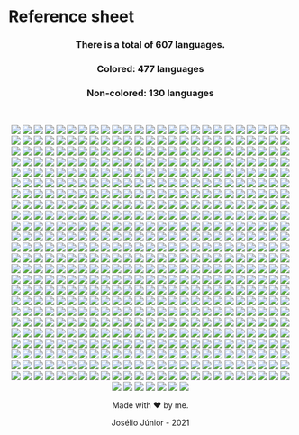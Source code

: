 # Reference sheet
<div align="center">

### **There is a total of 607 languages.**
### **Colored: 477 languages**
### **Non-colored: 130 languages**
<br>

![](../lang/1c-enterprise/rounded.svg)
![](../lang/4d/rounded.svg)
![](../lang/abap/rounded.svg)
![](../lang/abap-cds/rounded.svg)
![](../lang/abnf/rounded.svg)
![](../lang/ags-script/rounded.svg)
![](../lang/aidl/rounded.svg)
![](../lang/al/rounded.svg)
![](../lang/ampl/rounded.svg)
![](../lang/antlr/rounded.svg)
![](../lang/api-blueprint/rounded.svg)
![](../lang/apl/rounded.svg)
![](../lang/asl/rounded.svg)
![](../lang/asn.1/rounded.svg)
![](../lang/asp.net/rounded.svg)
![](../lang/ats/rounded.svg)
![](../lang/actionscript/rounded.svg)
![](../lang/ada/rounded.svg)
![](../lang/adobe-font-metrics/rounded.svg)
![](../lang/agda/rounded.svg)
![](../lang/alloy/rounded.svg)
![](../lang/alpine-abuild/rounded.svg)
![](../lang/altium-designer/rounded.svg)
![](../lang/angelscript/rounded.svg)
![](../lang/ant-build-system/rounded.svg)
![](../lang/apacheconf/rounded.svg)
![](../lang/apex/rounded.svg)
![](../lang/apollo-guidance-computer/rounded.svg)
![](../lang/applescript/rounded.svg)
![](../lang/arc/rounded.svg)
![](../lang/asciidoc/rounded.svg)
![](../lang/aspectj/rounded.svg)
![](../lang/assembly/rounded.svg)
![](../lang/astro/rounded.svg)
![](../lang/asymptote/rounded.svg)
![](../lang/augeas/rounded.svg)
![](../lang/autohotkey/rounded.svg)
![](../lang/autoit/rounded.svg)
![](../lang/avro-idl/rounded.svg)
![](../lang/awk/rounded.svg)
![](../lang/basic/rounded.svg)
![](../lang/ballerina/rounded.svg)
![](../lang/batchfile/rounded.svg)
![](../lang/beef/rounded.svg)
![](../lang/befunge/rounded.svg)
![](../lang/bibtex/rounded.svg)
![](../lang/bicep/rounded.svg)
![](../lang/bison/rounded.svg)
![](../lang/bitbake/rounded.svg)
![](../lang/blade/rounded.svg)
![](../lang/blitzbasic/rounded.svg)
![](../lang/blitzmax/rounded.svg)
![](../lang/bluespec/rounded.svg)
![](../lang/boo/rounded.svg)
![](../lang/boogie/rounded.svg)
![](../lang/brainfuck/rounded.svg)
![](../lang/brightscript/rounded.svg)
![](../lang/browserslist/rounded.svg)
![](../lang/c/rounded.svg)
![](../lang/c-sharp/rounded.svg)
![](../lang/c++/rounded.svg)
![](../lang/c-objdump/rounded.svg)
![](../lang/c2hs-haskell/rounded.svg)
![](../lang/cil/rounded.svg)
![](../lang/clips/rounded.svg)
![](../lang/cmake/rounded.svg)
![](../lang/cobol/rounded.svg)
![](../lang/codeowners/rounded.svg)
![](../lang/collada/rounded.svg)
![](../lang/cson/rounded.svg)
![](../lang/css/rounded.svg)
![](../lang/csv/rounded.svg)
![](../lang/cue/rounded.svg)
![](../lang/cweb/rounded.svg)
![](../lang/cabal-config/rounded.svg)
![](../lang/cap'n-proto/rounded.svg)
![](../lang/cartocss/rounded.svg)
![](../lang/ceylon/rounded.svg)
![](../lang/chapel/rounded.svg)
![](../lang/charity/rounded.svg)
![](../lang/chuck/rounded.svg)
![](../lang/cirru/rounded.svg)
![](../lang/clarion/rounded.svg)
![](../lang/classic-asp/rounded.svg)
![](../lang/clean/rounded.svg)
![](../lang/click/rounded.svg)
![](../lang/clojure/rounded.svg)
![](../lang/closure-templates/rounded.svg)
![](../lang/cloud-firestore-security-rules/rounded.svg)
![](../lang/conll-u/rounded.svg)
![](../lang/codeql/rounded.svg)
![](../lang/coffeescript/rounded.svg)
![](../lang/coldfusion/rounded.svg)
![](../lang/coldfusion-cfc/rounded.svg)
![](../lang/common-lisp/rounded.svg)
![](../lang/common-workflow-language/rounded.svg)
![](../lang/component-pascal/rounded.svg)
![](../lang/cool/rounded.svg)
![](../lang/coq/rounded.svg)
![](../lang/cpp-objdump/rounded.svg)
![](../lang/creole/rounded.svg)
![](../lang/crystal/rounded.svg)
![](../lang/csound/rounded.svg)
![](../lang/csound-document/rounded.svg)
![](../lang/csound-score/rounded.svg)
![](../lang/cuda/rounded.svg)
![](../lang/cue-sheet/rounded.svg)
![](../lang/cycript/rounded.svg)
![](../lang/cython/rounded.svg)
![](../lang/d/rounded.svg)
![](../lang/d-objdump/rounded.svg)
![](../lang/digital-command-language/rounded.svg)
![](../lang/dm/rounded.svg)
![](../lang/dns-zone/rounded.svg)
![](../lang/dtrace/rounded.svg)
![](../lang/dafny/rounded.svg)
![](../lang/darcs-patch/rounded.svg)
![](../lang/dart/rounded.svg)
![](../lang/dataweave/rounded.svg)
![](../lang/dhall/rounded.svg)
![](../lang/diff/rounded.svg)
![](../lang/directx-3d-file/rounded.svg)
![](../lang/dockerfile/rounded.svg)
![](../lang/dogescript/rounded.svg)
![](../lang/dylan/rounded.svg)
![](../lang/e/rounded.svg)
![](../lang/e-mail/rounded.svg)
![](../lang/ebnf/rounded.svg)
![](../lang/ecl/rounded.svg)
![](../lang/eclipse/rounded.svg)
![](../lang/ejs/rounded.svg)
![](../lang/eq/rounded.svg)
![](../lang/eagle/rounded.svg)
![](../lang/easybuild/rounded.svg)
![](../lang/ecere-projects/rounded.svg)
![](../lang/editorconfig/rounded.svg)
![](../lang/edje-data-collection/rounded.svg)
![](../lang/eiffel/rounded.svg)
![](../lang/elixir/rounded.svg)
![](../lang/elm/rounded.svg)
![](../lang/emacs-lisp/rounded.svg)
![](../lang/emberscript/rounded.svg)
![](../lang/erlang/rounded.svg)
![](../lang/f-sharp/rounded.svg)
![](../lang/f-asterisk/rounded.svg)
![](../lang/figlet-font/rounded.svg)
![](../lang/flux/rounded.svg)
![](../lang/factor/rounded.svg)
![](../lang/fancy/rounded.svg)
![](../lang/fantom/rounded.svg)
![](../lang/faust/rounded.svg)
![](../lang/fennel/rounded.svg)
![](../lang/filebench-wml/rounded.svg)
![](../lang/filterscript/rounded.svg)
![](../lang/fluent/rounded.svg)
![](../lang/formatted/rounded.svg)
![](../lang/forth/rounded.svg)
![](../lang/fortran/rounded.svg)
![](../lang/fortran-free-form/rounded.svg)
![](../lang/freebasic/rounded.svg)
![](../lang/freemarker/rounded.svg)
![](../lang/frege/rounded.svg)
![](../lang/futhark/rounded.svg)
![](../lang/g-code/rounded.svg)
![](../lang/gaml/rounded.svg)
![](../lang/gams/rounded.svg)
![](../lang/gap/rounded.svg)
![](../lang/gcc-machine-description/rounded.svg)
![](../lang/gdb/rounded.svg)
![](../lang/gdscript/rounded.svg)
![](../lang/gedcom/rounded.svg)
![](../lang/glsl/rounded.svg)
![](../lang/gn/rounded.svg)
![](../lang/game-maker-language/rounded.svg)
![](../lang/gemfile.lock/rounded.svg)
![](../lang/genie/rounded.svg)
![](../lang/genshi/rounded.svg)
![](../lang/gentoo-ebuild/rounded.svg)
![](../lang/gentoo-eclass/rounded.svg)
![](../lang/gerber-image/rounded.svg)
![](../lang/gettext-catalog/rounded.svg)
![](../lang/gherkin/rounded.svg)
![](../lang/git-attributes/rounded.svg)
![](../lang/git-config/rounded.svg)
![](../lang/glyph/rounded.svg)
![](../lang/glyph-bitmap-distribution-format/rounded.svg)
![](../lang/gnuplot/rounded.svg)
![](../lang/go/rounded.svg)
![](../lang/go-checksums/rounded.svg)
![](../lang/go-module/rounded.svg)
![](../lang/golo/rounded.svg)
![](../lang/gosu/rounded.svg)
![](../lang/grace/rounded.svg)
![](../lang/gradle/rounded.svg)
![](../lang/grammatical-framework/rounded.svg)
![](../lang/graph-modeling-language/rounded.svg)
![](../lang/graphql/rounded.svg)
![](../lang/graphviz-(dot)/rounded.svg)
![](../lang/groovy/rounded.svg)
![](../lang/groovy-server-pages/rounded.svg)
![](../lang/haproxy/rounded.svg)
![](../lang/hcl/rounded.svg)
![](../lang/hlsl/rounded.svg)
![](../lang/html/rounded.svg)
![](../lang/html+ecr/rounded.svg)
![](../lang/html+eex/rounded.svg)
![](../lang/html+erb/rounded.svg)
![](../lang/html+php/rounded.svg)
![](../lang/html+razor/rounded.svg)
![](../lang/http/rounded.svg)
![](../lang/hxml/rounded.svg)
![](../lang/hack/rounded.svg)
![](../lang/haml/rounded.svg)
![](../lang/handlebars/rounded.svg)
![](../lang/harbour/rounded.svg)
![](../lang/haskell/rounded.svg)
![](../lang/haxe/rounded.svg)
![](../lang/hiveql/rounded.svg)
![](../lang/holyc/rounded.svg)
![](../lang/hy/rounded.svg)
![](../lang/hyphy/rounded.svg)
![](../lang/idl/rounded.svg)
![](../lang/igor-pro/rounded.svg)
![](../lang/ini/rounded.svg)
![](../lang/irc-log/rounded.svg)
![](../lang/idris/rounded.svg)
![](../lang/ignore-list/rounded.svg)
![](../lang/imagej-macro/rounded.svg)
![](../lang/inform-7/rounded.svg)
![](../lang/inno-setup/rounded.svg)
![](../lang/io/rounded.svg)
![](../lang/ioke/rounded.svg)
![](../lang/isabelle/rounded.svg)
![](../lang/isabelle-root/rounded.svg)
![](../lang/j/rounded.svg)
![](../lang/jar-manifest/rounded.svg)
![](../lang/jflex/rounded.svg)
![](../lang/json/rounded.svg)
![](../lang/json-with-comments/rounded.svg)
![](../lang/json5/rounded.svg)
![](../lang/jsonld/rounded.svg)
![](../lang/jsoniq/rounded.svg)
![](../lang/jasmin/rounded.svg)
![](../lang/java/rounded.svg)
![](../lang/java-properties/rounded.svg)
![](../lang/java-server-pages/rounded.svg)
![](../lang/javascript/rounded.svg)
![](../lang/javascript+erb/rounded.svg)
![](../lang/jinja/rounded.svg)
![](../lang/jison/rounded.svg)
![](../lang/jison-lex/rounded.svg)
![](../lang/jolie/rounded.svg)
![](../lang/jsonnet/rounded.svg)
![](../lang/julia/rounded.svg)
![](../lang/jupyter-notebook/rounded.svg)
![](../lang/krl/rounded.svg)
![](../lang/kaitai-struct/rounded.svg)
![](../lang/kakounescript/rounded.svg)
![](../lang/kicad-layout/rounded.svg)
![](../lang/kicad-legacy-layout/rounded.svg)
![](../lang/kicad-schematic/rounded.svg)
![](../lang/kit/rounded.svg)
![](../lang/kotlin/rounded.svg)
![](../lang/kusto/rounded.svg)
![](../lang/lfe/rounded.svg)
![](../lang/llvm/rounded.svg)
![](../lang/lolcode/rounded.svg)
![](../lang/lsl/rounded.svg)
![](../lang/ltspice-symbol/rounded.svg)
![](../lang/labview/rounded.svg)
![](../lang/lark/rounded.svg)
![](../lang/lasso/rounded.svg)
![](../lang/latte/rounded.svg)
![](../lang/lean/rounded.svg)
![](../lang/less/rounded.svg)
![](../lang/lex/rounded.svg)
![](../lang/lilypond/rounded.svg)
![](../lang/limbo/rounded.svg)
![](../lang/linker-script/rounded.svg)
![](../lang/linux-kernel-module/rounded.svg)
![](../lang/liquid/rounded.svg)
![](../lang/literate-agda/rounded.svg)
![](../lang/literate-coffeescript/rounded.svg)
![](../lang/literate-haskell/rounded.svg)
![](../lang/livescript/rounded.svg)
![](../lang/logos/rounded.svg)
![](../lang/logtalk/rounded.svg)
![](../lang/lookml/rounded.svg)
![](../lang/loomscript/rounded.svg)
![](../lang/lua/rounded.svg)
![](../lang/m/rounded.svg)
![](../lang/m4/rounded.svg)
![](../lang/m4sugar/rounded.svg)
![](../lang/matlab/rounded.svg)
![](../lang/maxscript/rounded.svg)
![](../lang/mlir/rounded.svg)
![](../lang/mql4/rounded.svg)
![](../lang/mql5/rounded.svg)
![](../lang/mtml/rounded.svg)
![](../lang/muf/rounded.svg)
![](../lang/macaulay2/rounded.svg)
![](../lang/makefile/rounded.svg)
![](../lang/mako/rounded.svg)
![](../lang/markdown/rounded.svg)
![](../lang/marko/rounded.svg)
![](../lang/mask/rounded.svg)
![](../lang/mathematica/rounded.svg)
![](../lang/maven-pom/rounded.svg)
![](../lang/max/rounded.svg)
![](../lang/mercury/rounded.svg)
![](../lang/meson/rounded.svg)
![](../lang/metal/rounded.svg)
![](../lang/microsoft-developer-studio-project/rounded.svg)
![](../lang/microsoft-visual-studio-solution/rounded.svg)
![](../lang/minid/rounded.svg)
![](../lang/mirah/rounded.svg)
![](../lang/modelica/rounded.svg)
![](../lang/modula-2/rounded.svg)
![](../lang/modula-3/rounded.svg)
![](../lang/module-management-system/rounded.svg)
![](../lang/monkey/rounded.svg)
![](../lang/moocode/rounded.svg)
![](../lang/moonscript/rounded.svg)
![](../lang/motorola-68k-assembly/rounded.svg)
![](../lang/muse/rounded.svg)
![](../lang/mustache/rounded.svg)
![](../lang/myghty/rounded.svg)
![](../lang/nasl/rounded.svg)
![](../lang/ncl/rounded.svg)
![](../lang/neon/rounded.svg)
![](../lang/nl/rounded.svg)
![](../lang/npm-config/rounded.svg)
![](../lang/nsis/rounded.svg)
![](../lang/nwscript/rounded.svg)
![](../lang/nearley/rounded.svg)
![](../lang/nemerle/rounded.svg)
![](../lang/netlinx/rounded.svg)
![](../lang/netlinx+erb/rounded.svg)
![](../lang/netlogo/rounded.svg)
![](../lang/newlisp/rounded.svg)
![](../lang/nextflow/rounded.svg)
![](../lang/nginx/rounded.svg)
![](../lang/nim/rounded.svg)
![](../lang/ninja/rounded.svg)
![](../lang/nit/rounded.svg)
![](../lang/nix/rounded.svg)
![](../lang/nu/rounded.svg)
![](../lang/numpy/rounded.svg)
![](../lang/nunjucks/rounded.svg)
![](../lang/ocaml/rounded.svg)
![](../lang/objdump/rounded.svg)
![](../lang/object-data-instance-notation/rounded.svg)
![](../lang/objectscript/rounded.svg)
![](../lang/objective-c/rounded.svg)
![](../lang/objective-c++/rounded.svg)
![](../lang/objective-j/rounded.svg)
![](../lang/odin/rounded.svg)
![](../lang/omgrofl/rounded.svg)
![](../lang/opa/rounded.svg)
![](../lang/opal/rounded.svg)
![](../lang/open-policy-agent/rounded.svg)
![](../lang/opencl/rounded.svg)
![](../lang/openedge-abl/rounded.svg)
![](../lang/openqasm/rounded.svg)
![](../lang/openrc-runscript/rounded.svg)
![](../lang/openscad/rounded.svg)
![](../lang/openstep-property-list/rounded.svg)
![](../lang/opentype-feature-file/rounded.svg)
![](../lang/org/rounded.svg)
![](../lang/ox/rounded.svg)
![](../lang/oxygene/rounded.svg)
![](../lang/oz/rounded.svg)
![](../lang/p4/rounded.svg)
![](../lang/peg.js/rounded.svg)
![](../lang/php/rounded.svg)
![](../lang/plsql/rounded.svg)
![](../lang/plpgsql/rounded.svg)
![](../lang/pov-ray-sdl/rounded.svg)
![](../lang/pan/rounded.svg)
![](../lang/papyrus/rounded.svg)
![](../lang/parrot/rounded.svg)
![](../lang/parrot-assembly/rounded.svg)
![](../lang/parrot-internal-representation/rounded.svg)
![](../lang/pascal/rounded.svg)
![](../lang/pawn/rounded.svg)
![](../lang/pep8/rounded.svg)
![](../lang/perl/rounded.svg)
![](../lang/pic/rounded.svg)
![](../lang/pickle/rounded.svg)
![](../lang/picolisp/rounded.svg)
![](../lang/piglatin/rounded.svg)
![](../lang/pike/rounded.svg)
![](../lang/plantuml/rounded.svg)
![](../lang/pod/rounded.svg)
![](../lang/pod-6/rounded.svg)
![](../lang/pogoscript/rounded.svg)
![](../lang/pony/rounded.svg)
![](../lang/postcss/rounded.svg)
![](../lang/postscript/rounded.svg)
![](../lang/powerbuilder/rounded.svg)
![](../lang/powershell/rounded.svg)
![](../lang/prisma/rounded.svg)
![](../lang/processing/rounded.svg)
![](../lang/proguard/rounded.svg)
![](../lang/prolog/rounded.svg)
![](../lang/propeller-spin/rounded.svg)
![](../lang/protocol-buffer/rounded.svg)
![](../lang/public-key/rounded.svg)
![](../lang/pug/rounded.svg)
![](../lang/puppet/rounded.svg)
![](../lang/pure-data/rounded.svg)
![](../lang/purebasic/rounded.svg)
![](../lang/purescript/rounded.svg)
![](../lang/python/rounded.svg)
![](../lang/python-console/rounded.svg)
![](../lang/python-traceback/rounded.svg)
![](../lang/q-sharp/rounded.svg)
![](../lang/qml/rounded.svg)
![](../lang/qmake/rounded.svg)
![](../lang/qt-script/rounded.svg)
![](../lang/quake/rounded.svg)
![](../lang/r/rounded.svg)
![](../lang/raml/rounded.svg)
![](../lang/rdoc/rounded.svg)
![](../lang/realbasic/rounded.svg)
![](../lang/rexx/rounded.svg)
![](../lang/rmarkdown/rounded.svg)
![](../lang/rpc/rounded.svg)
![](../lang/rpm-spec/rounded.svg)
![](../lang/runoff/rounded.svg)
![](../lang/racket/rounded.svg)
![](../lang/ragel/rounded.svg)
![](../lang/raku/rounded.svg)
![](../lang/rascal/rounded.svg)
![](../lang/raw-token-data/rounded.svg)
![](../lang/rescript/rounded.svg)
![](../lang/readline-config/rounded.svg)
![](../lang/reason/rounded.svg)
![](../lang/rebol/rounded.svg)
![](../lang/record-jar/rounded.svg)
![](../lang/red/rounded.svg)
![](../lang/redcode/rounded.svg)
![](../lang/redirect-rules/rounded.svg)
![](../lang/regular-expression/rounded.svg)
![](../lang/ren'py/rounded.svg)
![](../lang/renderscript/rounded.svg)
![](../lang/rich-text-format/rounded.svg)
![](../lang/ring/rounded.svg)
![](../lang/riot/rounded.svg)
![](../lang/robotframework/rounded.svg)
![](../lang/roff/rounded.svg)
![](../lang/roff-manpage/rounded.svg)
![](../lang/rouge/rounded.svg)
![](../lang/ruby/rounded.svg)
![](../lang/rust/rounded.svg)
![](../lang/sas/rounded.svg)
![](../lang/scss/rounded.svg)
![](../lang/selinux-policy/rounded.svg)
![](../lang/smt/rounded.svg)
![](../lang/sparql/rounded.svg)
![](../lang/sqf/rounded.svg)
![](../lang/sql/rounded.svg)
![](../lang/sqlpl/rounded.svg)
![](../lang/srecode-template/rounded.svg)
![](../lang/ssh-config/rounded.svg)
![](../lang/ston/rounded.svg)
![](../lang/svg/rounded.svg)
![](../lang/swig/rounded.svg)
![](../lang/sage/rounded.svg)
![](../lang/saltstack/rounded.svg)
![](../lang/sass/rounded.svg)
![](../lang/scala/rounded.svg)
![](../lang/scaml/rounded.svg)
![](../lang/scheme/rounded.svg)
![](../lang/scilab/rounded.svg)
![](../lang/self/rounded.svg)
![](../lang/shaderlab/rounded.svg)
![](../lang/shell/rounded.svg)
![](../lang/shellsession/rounded.svg)
![](../lang/shen/rounded.svg)
![](../lang/sieve/rounded.svg)
![](../lang/singularity/rounded.svg)
![](../lang/slash/rounded.svg)
![](../lang/slice/rounded.svg)
![](../lang/slim/rounded.svg)
![](../lang/smpl/rounded.svg)
![](../lang/smali/rounded.svg)
![](../lang/smalltalk/rounded.svg)
![](../lang/smarty/rounded.svg)
![](../lang/solidity/rounded.svg)
![](../lang/soong/rounded.svg)
![](../lang/sourcepawn/rounded.svg)
![](../lang/spline-font-database/rounded.svg)
![](../lang/squirrel/rounded.svg)
![](../lang/stan/rounded.svg)
![](../lang/standard-ml/rounded.svg)
![](../lang/starlark/rounded.svg)
![](../lang/stata/rounded.svg)
![](../lang/stringtemplate/rounded.svg)
![](../lang/stylus/rounded.svg)
![](../lang/subrip-text/rounded.svg)
![](../lang/sugarss/rounded.svg)
![](../lang/supercollider/rounded.svg)
![](../lang/svelte/rounded.svg)
![](../lang/swift/rounded.svg)
![](../lang/systemverilog/rounded.svg)
![](../lang/ti-program/rounded.svg)
![](../lang/tla/rounded.svg)
![](../lang/toml/rounded.svg)
![](../lang/tsql/rounded.svg)
![](../lang/tsv/rounded.svg)
![](../lang/tsx/rounded.svg)
![](../lang/txl/rounded.svg)
![](../lang/tcl/rounded.svg)
![](../lang/tcsh/rounded.svg)
![](../lang/tex/rounded.svg)
![](../lang/tea/rounded.svg)
![](../lang/terra/rounded.svg)
![](../lang/texinfo/rounded.svg)
![](../lang/text/rounded.svg)
![](../lang/textmate-properties/rounded.svg)
![](../lang/textile/rounded.svg)
![](../lang/thrift/rounded.svg)
![](../lang/turing/rounded.svg)
![](../lang/turtle/rounded.svg)
![](../lang/twig/rounded.svg)
![](../lang/type-language/rounded.svg)
![](../lang/typescript/rounded.svg)
![](../lang/unified-parallel-c/rounded.svg)
![](../lang/unity3d-asset/rounded.svg)
![](../lang/unix-assembly/rounded.svg)
![](../lang/uno/rounded.svg)
![](../lang/unrealscript/rounded.svg)
![](../lang/urweb/rounded.svg)
![](../lang/v/rounded.svg)
![](../lang/vba/rounded.svg)
![](../lang/vbscript/rounded.svg)
![](../lang/vcl/rounded.svg)
![](../lang/vhdl/rounded.svg)
![](../lang/vala/rounded.svg)
![](../lang/valve-data-format/rounded.svg)
![](../lang/verilog/rounded.svg)
![](../lang/vim-help-file/rounded.svg)
![](../lang/vim-script/rounded.svg)
![](../lang/vim-snippet/rounded.svg)
![](../lang/visual-basic-.net/rounded.svg)
![](../lang/volt/rounded.svg)
![](../lang/vue/rounded.svg)
![](../lang/wavefront-material/rounded.svg)
![](../lang/wavefront-object/rounded.svg)
![](../lang/web-ontology-language/rounded.svg)
![](../lang/webassembly/rounded.svg)
![](../lang/webidl/rounded.svg)
![](../lang/webvtt/rounded.svg)
![](../lang/wget-config/rounded.svg)
![](../lang/wikitext/rounded.svg)
![](../lang/windows-registry-entries/rounded.svg)
![](../lang/wollok/rounded.svg)
![](../lang/world-of-warcraft-addon-data/rounded.svg)
![](../lang/x-bitmap/rounded.svg)
![](../lang/x-font-directory-index/rounded.svg)
![](../lang/x-pixmap/rounded.svg)
![](../lang/x10/rounded.svg)
![](../lang/xc/rounded.svg)
![](../lang/xcompose/rounded.svg)
![](../lang/xml/rounded.svg)
![](../lang/xml-property-list/rounded.svg)
![](../lang/xpages/rounded.svg)
![](../lang/xproc/rounded.svg)
![](../lang/xquery/rounded.svg)
![](../lang/xs/rounded.svg)
![](../lang/xslt/rounded.svg)
![](../lang/xojo/rounded.svg)
![](../lang/xonsh/rounded.svg)
![](../lang/xtend/rounded.svg)
![](../lang/yaml/rounded.svg)
![](../lang/yang/rounded.svg)
![](../lang/yara/rounded.svg)
![](../lang/yasnippet/rounded.svg)
![](../lang/yacc/rounded.svg)
![](../lang/zap/rounded.svg)
![](../lang/zil/rounded.svg)
![](../lang/zeek/rounded.svg)
![](../lang/zenscript/rounded.svg)
![](../lang/zephir/rounded.svg)
![](../lang/zig/rounded.svg)
![](../lang/zimpl/rounded.svg)
![](../lang/curl-config/rounded.svg)
![](../lang/desktop/rounded.svg)
![](../lang/dirs/rounded.svg)
![](../lang/ec/rounded.svg)
![](../lang/edn/rounded.svg)
![](../lang/fish/rounded.svg)
![](../lang/jq/rounded.svg)
![](../lang/mirc-script/rounded.svg)
![](../lang/mcfunction/rounded.svg)
![](../lang/mupad/rounded.svg)
![](../lang/nanorc/rounded.svg)
![](../lang/nesc/rounded.svg)
![](../lang/ooc/rounded.svg)
![](../lang/q/rounded.svg)
![](../lang/restructuredtext/rounded.svg)
![](../lang/robots.txt/rounded.svg)
![](../lang/sed/rounded.svg)
![](../lang/wdl/rounded.svg)
![](../lang/wisp/rounded.svg)
![](../lang/xbase/rounded.svg)


Made with ❤ by me.

Josélio Júnior - 2021

</div>